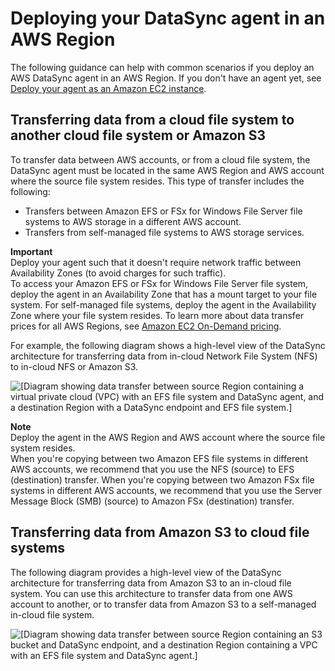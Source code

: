 # Deploying your DataSync agent in an AWS Region<a name="using-ec2-agent-in-region"></a>

The following guidance can help with common scenarios if you deploy an AWS DataSync agent in an AWS Region\. If you don't have an agent yet, see [Deploy your agent as an Amazon EC2 instance](deploy-agents.md#ec2-deploy-agent)\.

## Transferring data from a cloud file system to another cloud file system or Amazon S3<a name="efs-efs"></a>

To transfer data between AWS accounts, or from a cloud file system, the DataSync agent must be located in the same AWS Region and AWS account where the source file system resides\. This type of transfer includes the following:
+ Transfers between Amazon EFS or FSx for Windows File Server file systems to AWS storage in a different AWS account\.
+ Transfers from self\-managed file systems to AWS storage services\.

**Important**  
Deploy your agent such that it doesn't require network traffic between Availability Zones \(to avoid charges for such traffic\)\.   
To access your Amazon EFS or FSx for Windows File Server file system, deploy the agent in an Availability Zone that has a mount target to your file system\.
For self\-managed file systems, deploy the agent in the Availability Zone where your file system resides\.
To learn more about data transfer prices for all AWS Regions, see [Amazon EC2 On\-Demand pricing](http://aws.amazon.com/ec2/pricing/on-demand/)\. 

For example, the following diagram shows a high\-level view of the DataSync architecture for transferring data from in\-cloud Network File System \(NFS\) to in\-cloud NFS or Amazon S3\. 

![\[Diagram showing data transfer between source Region containing a virtual private cloud (VPC) with an EFS file system and DataSync agent, and a destination Region with a DataSync endpoint and EFS file system.\]](http://docs.aws.amazon.com/datasync/latest/userguide/images/efs-efs-ec2.png)

**Note**  
Deploy the agent in the AWS Region and AWS account where the source file system resides\.  
When you're copying between two Amazon EFS file systems in different AWS accounts, we recommend that you use the NFS \(source\) to EFS \(destination\) transfer\.
When you're copying between two Amazon FSx file systems in different AWS accounts, we recommend that you use the Server Message Block \(SMB\) \(source\) to Amazon FSx \(destination\) transfer\.

## Transferring data from Amazon S3 to cloud file systems<a name="s3-cloud-nfs"></a>

The following diagram provides a high\-level view of the DataSync architecture for transferring data from Amazon S3 to an in\-cloud file system\. You can use this architecture to transfer data from one AWS account to another, or to transfer data from Amazon S3 to a self\-managed in\-cloud file system\. 

![\[Diagram showing data transfer between source Region containing an S3 bucket and DataSync endpoint, and a destination Region containing a VPC with an EFS file system and DataSync agent.\]](http://docs.aws.amazon.com/datasync/latest/userguide/images/s3-efs-ec2.png)